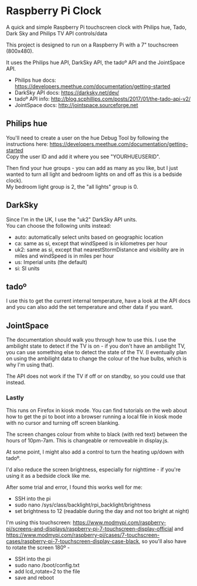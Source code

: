 # Raspberry Pi Clock

A quick and simple Raspberry Pi touchscreen clock with Philips hue, Tado, Dark Sky and Philips TV API controls/data

This project is designed to run on a Raspberry Pi with a 7" touchscreen (800x480).

It uses the Philips hue API, DarkSky API, the tadoº API and the JointSpace API.

* Philips hue docs: https://developers.meethue.com/documentation/getting-started
* DarkSky API docs: https://darksky.net/dev/
* tadoº API info: http://blog.scphillips.com/posts/2017/01/the-tado-api-v2/
* JointSpace docs: http://jointspace.sourceforge.net

## Philips hue
You'll need to create a user on the hue Debug Tool by following the instructions here: https://developers.meethue.com/documentation/getting-started  
Copy the user ID and add it where you see "YOURHUEUSERID".  

Then find your hue groups - you can add as many as you like, but I just wanted to turn all light and bedroom lights on and off as this is a bedside clock).  
My bedroom light group is 2, the "all lights" group is 0.  

## DarkSky
Since I'm in the UK, I use the "uk2" DarkSky API units.  
You can choose the following units instead:  
* auto: automatically select units based on geographic location
* ca: same as si, except that windSpeed is in kilometres per hour
* uk2: same as si, except that nearestStormDistance and visibility are in miles and windSpeed is in miles per hour
* us: Imperial units (the default)
* si: SI units

## tadoº
I use this to get the current internal temperature, have a look at the API docs and you can also add the set temperature and other data if you want.  

## JointSpace
The documentation should walk you through how to use this. I use the ambilight state to detect if the TV is on - if you don't have an ambilight TV, you can use something else to detect the state of the TV. (I eventually plan on using the ambilight data to change the colour of the hue bulbs, which is why I'm using that).  

The API does not work if the TV if off or on standby, so you could use that instead.  

### Lastly
This runs on Firefox in kiosk mode. You can find tutorials on the web about how to get the pi to boot into a browser running a local file in kiosk mode with no cursor and turning off screen blanking.  

The screen changes colour from white to black (with red text) between the hours of 10pm-7am. This is changeable or removeable in display.js.  

At some point, I might also add a control to turn the heating up/down with tadoº.  

I'd also reduce the screen brightness, especially for nighttime - if you're using it as a bedside clock like me.  

After some trial and error, I found this works well for me:

* SSH into the pi
* sudo nano /sys/class/backlight/rpi_backlight/brightness
* set brightness to 12 (readable during the day and not too bright at night)

I'm using this touchscreen: https://www.modmypi.com/raspberry-pi/screens-and-displays/raspberry-pi-7-touchscreen-display-official and https://www.modmypi.com/raspberry-pi/cases/7-touchscreen-cases/raspberry-pi-7-touchscreen-display-case-black, so you'll also have to rotate the screen 180º -

* SSH into the pi
* sudo nano /boot/config.txt
* add lcd_rotate=2 to the file
* save and reboot

